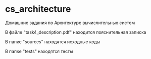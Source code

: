 # cs_architecture
Домашние задания по Архитектуре вычислительных систем

В файле "task4_description.pdf" находится пояснительная записка

В папке "sources" находятся исходные коды

В папке "tests" находятся тесты
